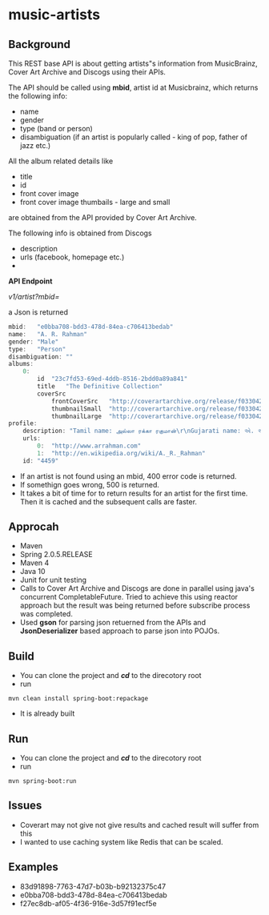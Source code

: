 # music-artists

## Background
This REST base API is about getting artists"s information from MusicBrainz, Cover Art Archive and Discogs using their APIs.

The API should be called using **mbid**, artist id at Musicbrainz, which returns the following info:

- name
- gender
- type (band or person)
- disambiguation (if an artist is popularly called - king of pop, father of jazz etc.)

All the album related details like 

- title
- id
- front cover image 
- front cover image thumbails - large and small

are obtained from the API provided by Cover Art Archive.

The following info is obtained from Discogs
- description
- urls (facebook, homepage etc.)
- 
**API Endpoint**

_v1/artist?mbid=<mbid>_

a Json is returned

```javascript
mbid:	"e0bba708-bdd3-478d-84ea-c706413bedab"
name:	"A. R. Rahman"
gender:	"Male"
type:	"Person"
disambiguation:	""
albums: 
    0: 
        id	"23c7fd53-69ed-4ddb-8516-2bdd0a89a841"
        title	"The Definitive Collection"
        coverSrc	
            frontCoverSrc   "http://coverartarchive.org/release/f0330426-4fa4-4703-8f98-206947504b67/19005297332.jpg"
            thumbnailSmall	"http://coverartarchive.org/release/f0330426-4fa4-4703-8f98-206947504b67/19005297332-250.jpg"
            thumbnailLarge	"http://coverartarchive.org/release/f0330426-4fa4-4703-8f98-206947504b67/19005297332-500.jpg"
profile:	
    description: "Tamil name: அல்லா ரக்கா ரகுமான்\r\nGujarati name: એ. આર. રહેમાન\r\nHindi name: अल्लाह रक्खा रहमान\r\nBangla name: এ আর রহমান\r\nMalayalam name: എ.ആർ. റഹ്‌മാൻ\r\nTelugu name: ఎ.ఆర్.రెహమాన్\r\n\r\nBorn: 6 January 1966 in Madras, Tamil Nadu, India as [b]A. S. Dileep Kumar[/b]. \r\nFamous singer and songwriter, especially for movie soundtracks and indian pop music. \r\nIn 1989 he converted from Hinduism to Islam and so he changed his name to Rahman. \r\n"
    urls:	
        0:	"http://www.arrahman.com"
        1:	"http://en.wikipedia.org/wiki/A._R._Rahman"
    id:	"4459"            
```

- If an artist is not found using an mbid, 400 error code is returned. 
- If somethign goes wrong, 500 is returned.
- It takes a bit of time for to return results for an artist for the first time. Then it is cached and the subsequent calls are faster.

## Approcah

- Maven
- Spring 2.0.5.RELEASE
- Maven 4
- Java 10
- Junit for unit testing
- Calls to Cover Art Archive and Discogs are done in parallel using java's concurrent CompletableFuture. Tried to achieve this using reactor approach but the result was being returned before subscribe process was completed.
- Used **gson** for parsing json retuerned from the APIs and **JsonDeserializer** based approach to 
parse json into POJOs.


## Build
- You can clone the project and **_cd_** to the direcotory root
- run 
 ```
mvn clean install spring-boot:repackage
 ```
 - It is already built
 
## Run

- You can clone the project and **_cd_** to the direcotory root
- run 
 ```
mvn spring-boot:run
 ```
 
 ## Issues
 
 - Coverart may not give not give results and cached result will suffer from this
 - I wanted to use caching system like Redis that can be scaled.
 
## Examples

- 83d91898-7763-47d7-b03b-b92132375c47
- e0bba708-bdd3-478d-84ea-c706413bedab
- f27ec8db-af05-4f36-916e-3d57f91ecf5e